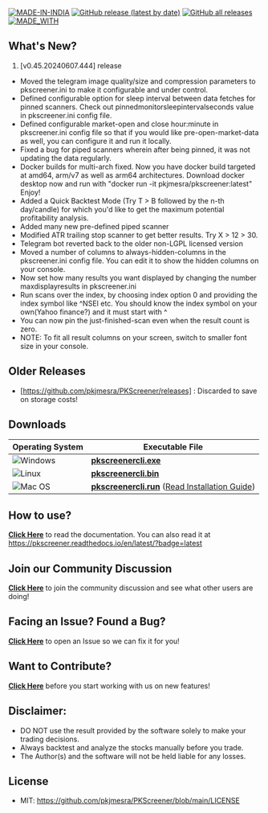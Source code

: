[![MADE-IN-INDIA](https://img.shields.io/badge/MADE%20WITH%20%E2%9D%A4%20IN-INDIA-orange?style=for-the-badge)](https://en.wikipedia.org/wiki/India) [![GitHub release (latest by date)](https://img.shields.io/github/v/release/pkjmesra/PKScreener?style=for-the-badge)](#) [![GitHub all releases](https://img.shields.io/github/downloads/pkjmesra/PKScreener/total?color=Green&label=Downloads&style=for-the-badge)](#) [![MADE_WITH](https://img.shields.io/badge/BUILT%20USING-PYTHON-yellow?style=for-the-badge&logo=python&logoColor=yellow)](https://www.python.org/)

## What's New?
1. [v0.45.20240607.444] release
* Moved the telegram image quality/size and compression parameters to pkscreener.ini to make it configurable and under control.
* Defined configurable option for sleep interval between data fetches for pinned scanners. Check out pinnedmonitorsleepintervalseconds value in pkscreener.ini config file.
* Defined configurable market-open and close hour:minute in pkscreener.ini config file so that if you would like pre-open-market-data as well, you can configure it and run it locally.
* Fixed a bug for piped scanners wherein after being pinned, it was not updating the data regularly.
* Docker builds for multi-arch fixed. Now you have docker build targeted at amd64, arm/v7 as well as arm64 architectures. Download docker desktop now and run with "docker run -it pkjmesra/pkscreener:latest" Enjoy!
* Added a Quick Backtest Mode (Try T > B followed by the n-th day/candle) for which you'd like to get the maximum potential profitability analysis.
* Added many new pre-defined piped scanner
* Modified ATR trailing stop scanner to get better results. Try X > 12 > 30.
* Telegram bot reverted back to the older non-LGPL licensed version
* Moved a number of columns to always-hidden-columns in the pkscreener.ini config file. You can edit it to show the hidden columns on your console.
* Now set how many results you want displayed by changing the number maxdisplayresults in pkscreener.ini
* Run scans over the index, by choosing index option 0 and providing the index symbol like ^NSEI etc. You should know the index symbol on your own(Yahoo finance?) and it must start with ^
* You can now pin the just-finished-scan even when the result count is zero.
* NOTE: To fit all result columns on your screen, switch to smaller font size in your console.

## Older Releases
* [https://github.com/pkjmesra/PKScreener/releases] : Discarded to save on storage costs!

## Downloads
| Operating System                                                                                         | Executable File                                                                                                                                                                                                               |
| -------------------------------------------------------------------------------------------------------- | ----------------------------------------------------------------------------------------------------------------------------------------------------------------------------------------------------------------------------- |
| ![Windows](https://img.shields.io/badge/Windows-0078D6?style=for-the-badge&logo=windows&logoColor=white) | **[pkscreenercli.exe](https://github.com/pkjmesra/PKScreener/releases/download/0.45.20240607.444/pkscreenercli.exe)**                                                                                                         |
| ![Linux](https://img.shields.io/badge/Linux-FCC624?style=for-the-badge&logo=linux&logoColor=black)       | **[pkscreenercli.bin](https://github.com/pkjmesra/PKScreener/releases/download/0.45.20240607.444/pkscreenercli.bin)**                                                                                                         |
| ![Mac OS](https://img.shields.io/badge/mac%20os-D3D3D3?style=for-the-badge&logo=apple&logoColor=000000)  | **[pkscreenercli.run](https://github.com/pkjmesra/PKScreener/releases/download/0.45.20240607.444/pkscreenercli.run)** ([Read Installation Guide](https://github.com/pkjmesra/PKScreener/blob/main/INSTALLATION.md#for-macos)) |

## How to use?

[**Click Here**](https://github.com/pkjmesra/PKScreener) to read the documentation. You can also read it at https://pkscreener.readthedocs.io/en/latest/?badge=latest

## Join our Community Discussion

[**Click Here**](https://github.com/pkjmesra/PKScreener/discussions) to join the community discussion and see what other users are doing!

## Facing an Issue? Found a Bug?

[**Click Here**](https://github.com/pkjmesra/PKScreener/issues/new/choose) to open an Issue so we can fix it for you!

## Want to Contribute?

[**Click Here**](https://github.com/pkjmesra/PKScreener/blob/main/CONTRIBUTING.md) before you start working with us on new features!

## Disclaimer:
* DO NOT use the result provided by the software solely to make your trading decisions.
* Always backtest and analyze the stocks manually before you trade.
* The Author(s) and the software will not be held liable for any losses.

## License
* MIT: https://github.com/pkjmesra/PKScreener/blob/main/LICENSE
